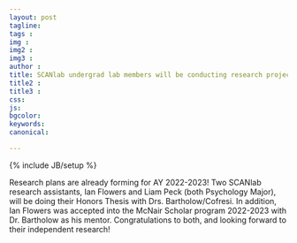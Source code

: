 ```yaml
---
layout: post
tagline: 
tags : 
img : 
img2 : 
img3 : 
author : 
title: SCANlab undergrad lab members will be conducting research projects in the lab in 2022-2023
title2 : 
title3 : 
css: 
js: 
bgcolor: 
keywords: 
canonical:

---
```

{% include JB/setup %}

Research plans are already forming for AY 2022-2023! Two SCANlab research assistants, Ian Flowers and Liam Peck (both Psychology Major), will be doing their Honors Thesis with Drs. Bartholow/Cofresi. In addition, Ian Flowers was accepted into the McNair Scholar program 2022-2023 with Dr. Bartholow as his mentor. Congratulations to both, and looking forward to their independent research!


 
